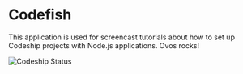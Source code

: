 Codefish
======================

This application is used for screencast tutorials about how to set up Codeship projects with Node.js applications. Ovos rocks!

![Codeship Status](https://www.codeship.io/projects/15c1e600-956b-0131-b3f0-5a6efe8ae568/status)
